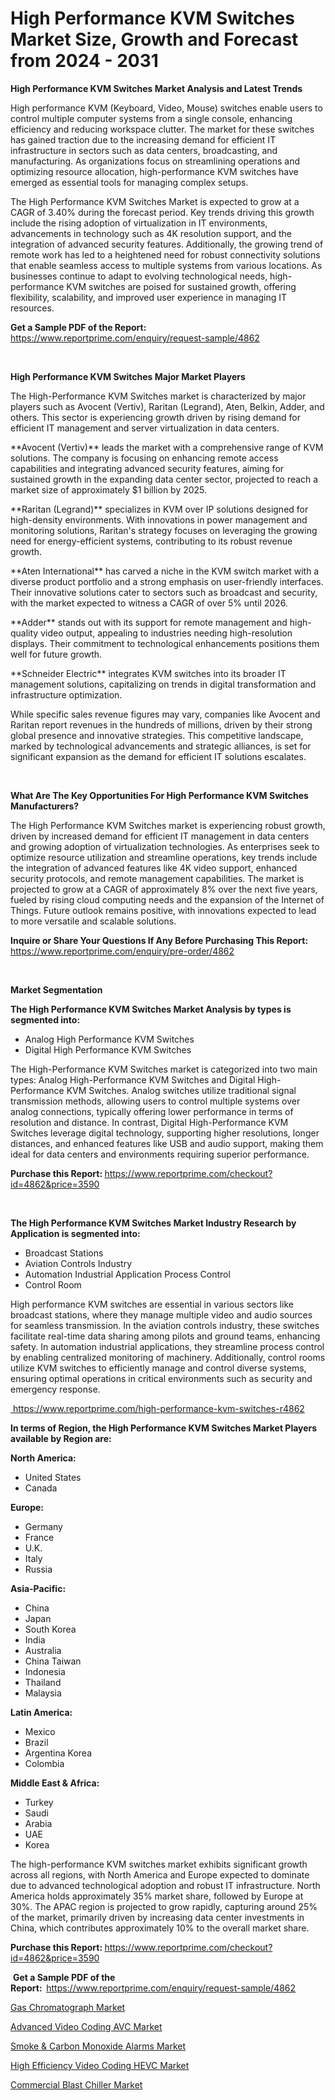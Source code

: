 <p><h1>High Performance KVM Switches Market Size, Growth and Forecast from 2024 - 2031</h1></p><p><strong>High Performance KVM Switches Market Analysis and Latest Trends</strong></p>
<p><p>High performance KVM (Keyboard, Video, Mouse) switches enable users to control multiple computer systems from a single console, enhancing efficiency and reducing workspace clutter. The market for these switches has gained traction due to the increasing demand for efficient IT infrastructure in sectors such as data centers, broadcasting, and manufacturing. As organizations focus on streamlining operations and optimizing resource allocation, high-performance KVM switches have emerged as essential tools for managing complex setups.</p><p>The High Performance KVM Switches Market is expected to grow at a CAGR of 3.40% during the forecast period. Key trends driving this growth include the rising adoption of virtualization in IT environments, advancements in technology such as 4K resolution support, and the integration of advanced security features. Additionally, the growing trend of remote work has led to a heightened need for robust connectivity solutions that enable seamless access to multiple systems from various locations. As businesses continue to adapt to evolving technological needs, high-performance KVM switches are poised for sustained growth, offering flexibility, scalability, and improved user experience in managing IT resources.</p></p>
<p><strong>Get a Sample PDF of the Report:&nbsp;</strong> <a href="https://www.reportprime.com/enquiry/request-sample/4862">https://www.reportprime.com/enquiry/request-sample/4862</a></p>
<p>&nbsp;</p>
<p><strong>High Performance KVM Switches Major Market Players</strong></p>
<p><p>The High-Performance KVM Switches market is characterized by major players such as Avocent (Vertiv), Raritan (Legrand), Aten, Belkin, Adder, and others. This sector is experiencing growth driven by rising demand for efficient IT management and server virtualization in data centers.</p><p>**Avocent (Vertiv)** leads the market with a comprehensive range of KVM solutions. The company is focusing on enhancing remote access capabilities and integrating advanced security features, aiming for sustained growth in the expanding data center sector, projected to reach a market size of approximately $1 billion by 2025.</p><p>**Raritan (Legrand)** specializes in KVM over IP solutions designed for high-density environments. With innovations in power management and monitoring solutions, Raritan's strategy focuses on leveraging the growing need for energy-efficient systems, contributing to its robust revenue growth.</p><p>**Aten International** has carved a niche in the KVM switch market with a diverse product portfolio and a strong emphasis on user-friendly interfaces. Their innovative solutions cater to sectors such as broadcast and security, with the market expected to witness a CAGR of over 5% until 2026.</p><p>**Adder** stands out with its support for remote management and high-quality video output, appealing to industries needing high-resolution displays. Their commitment to technological enhancements positions them well for future growth.</p><p>**Schneider Electric** integrates KVM switches into its broader IT management solutions, capitalizing on trends in digital transformation and infrastructure optimization. </p><p>While specific sales revenue figures may vary, companies like Avocent and Raritan report revenues in the hundreds of millions, driven by their strong global presence and innovative strategies. This competitive landscape, marked by technological advancements and strategic alliances, is set for significant expansion as the demand for efficient IT solutions escalates.</p></p>
<p>&nbsp;</p>
<p><strong>What Are The Key Opportunities For High Performance KVM Switches Manufacturers?</strong></p>
<p><p>The High Performance KVM Switches market is experiencing robust growth, driven by increased demand for efficient IT management in data centers and growing adoption of virtualization technologies. As enterprises seek to optimize resource utilization and streamline operations, key trends include the integration of advanced features like 4K video support, enhanced security protocols, and remote management capabilities. The market is projected to grow at a CAGR of approximately 8% over the next five years, fueled by rising cloud computing needs and the expansion of the Internet of Things. Future outlook remains positive, with innovations expected to lead to more versatile and scalable solutions.</p></p>
<p><strong>Inquire or Share Your Questions If Any Before Purchasing This Report:</strong> <a href="https://www.reportprime.com/enquiry/pre-order/4862">https://www.reportprime.com/enquiry/pre-order/4862</a></p>
<p>&nbsp;</p>
<p><strong>Market Segmentation</strong></p>
<p><strong>The High Performance KVM Switches Market Analysis by types is segmented into:</strong></p>
<p><ul><li>Analog High Performance KVM Switches</li><li>Digital High Performance KVM Switches</li></ul></p>
<p><p>The High-Performance KVM Switches market is categorized into two main types: Analog High-Performance KVM Switches and Digital High-Performance KVM Switches. Analog switches utilize traditional signal transmission methods, allowing users to control multiple systems over analog connections, typically offering lower performance in terms of resolution and distance. In contrast, Digital High-Performance KVM Switches leverage digital technology, supporting higher resolutions, longer distances, and enhanced features like USB and audio support, making them ideal for data centers and environments requiring superior performance.</p></p>
<p><strong>Purchase this Report:&nbsp;</strong><a href="https://www.reportprime.com/checkout?id=4862&price=3590">https://www.reportprime.com/checkout?id=4862&price=3590</a></p>
<p>&nbsp;</p>
<p><strong>The High Performance KVM Switches Market Industry Research by Application is segmented into:</strong></p>
<p><ul><li>Broadcast Stations</li><li>Aviation Controls Industry</li><li>Automation Industrial Application Process Control</li><li>Control Room</li></ul></p>
<p><p>High performance KVM switches are essential in various sectors like broadcast stations, where they manage multiple video and audio sources for seamless transmission. In the aviation controls industry, these switches facilitate real-time data sharing among pilots and ground teams, enhancing safety. In automation industrial applications, they streamline process control by enabling centralized monitoring of machinery. Additionally, control rooms utilize KVM switches to efficiently manage and control diverse systems, ensuring optimal operations in critical environments such as security and emergency response.</p></p>
<p><a href="https://www.reportprime.com/high-performance-kvm-switches-r4862">&nbsp;https://www.reportprime.com/high-performance-kvm-switches-r4862</a></p>
<p><strong>In terms of Region, the High Performance KVM Switches Market Players available by Region are:</strong></p>
<p>
    <p> <strong> North America: </strong>
        <ul>
            <li>United States</li>
            <li>Canada</li>
        </ul>
        </p> 
    <p> <strong> Europe: </strong>
        <ul>
            <li>Germany</li>
            <li>France</li>
            <li>U.K.</li>
            <li>Italy</li>
            <li>Russia</li>
        </ul>
        </p> 
    <p> <strong> Asia-Pacific: </strong>
        <ul>
            <li>China</li>
            <li>Japan</li>
            <li>South Korea</li>
            <li>India</li>
            <li>Australia</li>
            <li>China Taiwan</li>
            <li>Indonesia</li>
            <li>Thailand</li>
            <li>Malaysia</li>
        </ul>
        </p> 
    <p> <strong> Latin America: </strong>
        <ul>
            <li>Mexico</li>
            <li>Brazil</li>
            <li>Argentina Korea</li>
            <li>Colombia</li>
        </ul>
        </p> 
    <p> <strong> Middle East & Africa: </strong>
        <ul>
            <li>Turkey</li>
            <li>Saudi</li>
            <li>Arabia</li>
            <li>UAE</li>
            <li>Korea</li>
        </ul>
    </p>
    </p>
<p><p>The high-performance KVM switches market exhibits significant growth across all regions, with North America and Europe expected to dominate due to advanced technological adoption and robust IT infrastructure. North America holds approximately 35% market share, followed by Europe at 30%. The APAC region is projected to grow rapidly, capturing around 25% of the market, primarily driven by increasing data center investments in China, which contributes approximately 10% to the overall market share.</p></p>
<p><strong>Purchase this Report: </strong><a href="https://www.reportprime.com/checkout?id=4862&price=3590">https://www.reportprime.com/checkout?id=4862&price=3590</a></p>
<p>&nbsp;<strong>Get a Sample PDF of the Report:&nbsp;&nbsp;</strong><a href="https://www.reportprime.com/enquiry/request-sample/4862">https://www.reportprime.com/enquiry/request-sample/4862</a></p>
<p><strong></strong></p>
<p><p><a href="https://www.linkedin.com/pulse/global-gas-chromatograph-market-sector-types-applications-player-row6c?trackingId=R4QVsSiOSGGz76y0o5E3rA%3D%3D">Gas Chromatograph Market</a></p><p><a href="https://github.com/ashepherd82/Market-Research-Report-List-6/blob/main/advanced-video-coding-avc-market.md">Advanced Video Coding AVC Market</a></p><p><a href="https://issuu.com/reportprime-2/docs/smoke-carbon-monoxide-alarms-market_604958bfcd8e3f">Smoke & Carbon Monoxide Alarms Market</a></p><p><a href="https://github.com/JakirUddin651/Market-Research-Report-List-1/blob/main/high-efficiency-video-coding-hevc-market.md">High Efficiency Video Coding HEVC Market</a></p><p><a href="https://www.linkedin.com/pulse/commercial-blast-chiller-market-global-regional-analysis-huspc?trackingId=UMOSfJHUTo6ySRQRjgMpOA%3D%3D">Commercial Blast Chiller Market</a></p></p>